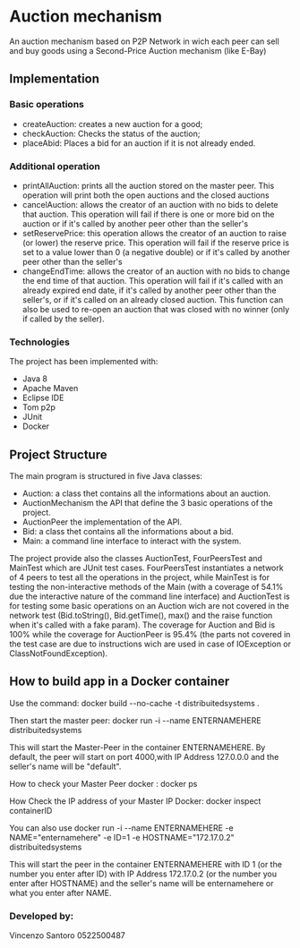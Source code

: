# Auction mechanism

An auction mechanism based on P2P Network in wich each peer can sell and buy goods using a Second-Price Auction mechanism (like E-Bay)

## Implementation

### Basic operations

- createAuction: creates a new auction for a good;
- checkAuction: Checks the status of the auction;
- placeAbid: Places a bid for an auction if it is not already ended.

### Additional operation

- printAllAuction: prints all the auction stored on the master peer. This operation will print both the open auctions and the closed auctions
- cancelAuction: allows the creator of an auction with no bids to delete that auction. This operation will fail if there is one or more bid on the auction or if it's called by another peer other than the seller's
- setReservePrice: this operation allows the creator of an auction to raise (or lower) the reserve price. This operation will fail if the reserve price is set to a value lower than 0 (a negative double) or if it's called by another peer other than the seller's
- changeEndTime: allows the creator of an auction with no bids to change the end time of that auction. This operation will fail if it's called with an already expired end date, if it's called by another peer other than the seller's, or if it's called on an already closed auction. This function can also be used to re-open an auction that was closed with no winner (only if called by the seller).

### Technologies

The project has been implemented with:

- Java 8
- Apache Maven
- Eclipse IDE
- Tom p2p
- JUnit
- Docker

## Project Structure

The main program is structured in five Java classes: 

- Auction: a class thet contains all the informations about an auction.
- AuctionMechanism the API that define the 3 basic operations of the project.
- AuctionPeer the implementation of the API.
- Bid: a class thet contains all the informations about a bid.
- Main: a command line interface to interact with the system.

The project provide also the classes AuctionTest, FourPeersTest and MainTest which are JUnit test cases. FourPeersTest instantiates a network of 4 peers to test all the operations in the project, while MainTest is for testing the non-interactive methods of the Main (with a coverage of 54.1% due the interactive nature of the command line interface) and AuctionTest is for testing some basic operations on an Auction wich are not covered in the network test (Bid.toString(), Bid.getTime(), max() and the raise function when it's called with a fake param). The coverage for Auction and Bid is 100% while the coverage for AuctionPeer is 95.4% (the parts not covered in the test case are due to instructions wich are used in case of IOException or ClassNotFoundException). 

## How to build app in a Docker container

Use the command:
docker build --no-cache -t distribuitedsystems .

Then start the master peer: 
docker run -i --name ENTERNAMEHERE distribuitedsystems

This will start the Master-Peer in the container ENTERNAMEHERE. By default, the peer will start on port 4000,with IP Address 127.0.0.0 and the seller's name will be "default".

How to check your Master Peer docker : docker ps

How Check the IP address of your Master IP Docker: docker inspect containerID

You can also use 
docker run -i --name ENTERNAMEHERE -e NAME="enternamehere" -e ID=1 -e HOSTNAME="172.17.0.2" distribuitedsystems

This will start the peer in the container ENTERNAMEHERE with ID 1 (or the number you enter after ID) with IP Address 172.17.0.2 (or the number you enter after HOSTNAME) and the seller's name will be enternamehere or what you enter after NAME.

### Developed by:
Vincenzo Santoro
0522500487

